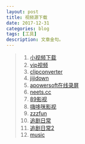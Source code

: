 ```yaml
---
layout: post
title: 视频源下载
date: 2017-12-31
categories: blog
tags: [工具]
description: 文章金句。
---
```



>1. [小视频下载](http://www.yubo360.com/vip/)   
>2. [vip视频](http://tv.dsqndh.com/)
>2. [clipconverter](http://www.clipconverter.cc/)  
>2. [jijidown](http://client.jijidown.com/index.html)
>2. [apowersoft在线录屏](https://www.apowersoft.cn/free-online-screen-recorder)
>2. [neets.cc](http://neets.cc/category?state=&page=1&type=&country=&endYear=&startYear=&week=&order=2)
>2. [89影视](http://www.yubo360.com/)
>2. [嗨哆咪影视](https://m.duomi.eu.org/)
>2. [zzzfun](http://www.zzzfun.com/)
>2. [追剧日常](http://www.lukou.com/userfeed/10885005)
>2. [追剧日常2](http://www.lukou.com/userfeed/16317946)
>2. [music](http://music.dsqndh.com/)



